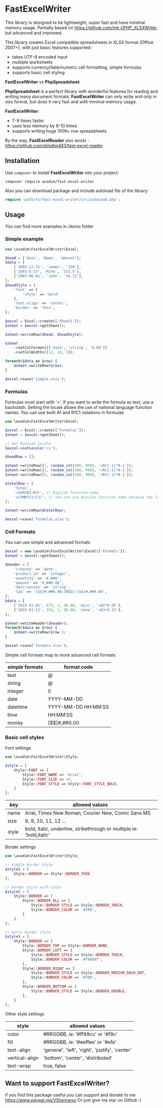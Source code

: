 # FastExcelWriter

This library is designed to be lightweight, super fast and have minimal memory usage. 
Partially based on https://github.com/mk-j/PHP_XLSXWriter, but advanced and improved.

This library creates Excel compatible spreadsheets in XLSX format (Office 2007+), with just basic features supported:
* takes UTF-8 encoded input
* multiple worksheets
* supports currency/date/numeric cell formatting, simple formulas
* supports basic cell styling


**FastExcelWriter** vs **PhpSpreadsheet**

**PhpSpreadsheet** is a perfect library with wonderful features for reading and writing many document formats.
**FastExcelWriter** can only write and only in xlsx format, but does it very fast 
and with minimal memory usage.

**FastExcelWriter**:
* 7-9 times faster
* uses less memory by 8-10 times
* supports writing huge 100K+ row spreadsheets

By the way, **FastExcelReader** also exists - https://github.com/aVadim483/fast-excel-reader

## Installation

Use `composer` to install **FastExcelWriter** into your project:

```
composer require avadim/fast-excel-writer
```

Also you can download package and include autoload file of the library:
```php
require 'path/to/fast-excel-writer/src/autoload.php';
```

## Usage

You can find more examples in */demo* folder

### Simple example
```php
use \avadim\FastExcelWriter\Excel;

$head = ['Date', 'Name', 'Amount'];
$data = [
    ['2003-12-31', 'James', '220'],
    ['2003-8-23', 'Mike', '153.5'],
    ['2003-06-01', 'John', '34.12'],
];
$headStyle = [
    'font' => [
        'style' => 'bold'
    ],
    'text-align' => 'center',
    'border' => 'thin',
];

$excel = Excel::create(['Sheet1']);
$sheet = $excel->getSheet();

$sheet->writeRow($head, $headStyle);

$sheet
    ->setColFormats(['date', 'string', '0.00'])
    ->setColWidths([12, 14, 5]);

foreach($data as $row) {
    $sheet->writeRow($row);
}

$excel->save('simple.xlsx');
```
### Formulas

Formulas must start with '='. If you want to write the formula as text, use a backslash. 
Setting the locale allows the use of national language function names. 
You can use both A1 and R1C1 notations in formulas

```php
use \avadim\FastExcelWriter\Excel;

$excel = Excel::create(['Formulas']);
$sheet = $excel->getSheet();

// Set Russian locale
$excel->setLocale('ru');

$headRow = [];

$sheet->writeRow([1, random_int(100, 999), '=RC[-1]*0.1']);
$sheet->writeRow([2, random_int(100, 999), '=RC[-1]*0.1']);
$sheet->writeRow([3, random_int(100, 999), '=RC[-1]*0.1']);

$totalRow = [
    'Total',
    '=SUM(B1:B3)', // English function name
    '=СУММ(C1:C3)', // You can use Russian function name because the locale is 'ru'
];

$sheet->writeRow($totalRow);

$excel->save('formulas.xlsx');

```

### Cell Formats

You can use simple and advanced formats
```php
$excel = new \avadim\FastExcelWriter\Excel(['Formats']);
$sheet = $excel->getSheet();

$header = [
    'created' => 'date',
    'product_id' => 'integer',
    'quantity' => '#,##0',
    'amount' => '#,##0.00',
    'description' => 'string',
    'tax' => '[$$]#,##0.00;[RED]-[$$]#,##0.00',
];
$data = [
    ['2015-01-01', 873, 1, 44.00, 'misc', '=D2*0.05'],
    ['2015-01-12', 324, 2, 88.00, 'none', '=D3*0.15'],
];

$sheet->wtiteHeader($header);
foreach($data as $row) {
    $sheet->writeRow($row );
}

$excel->save('formats.xlsx');
```

Simple cell formats map to more advanced cell formats

| simple formats | format code |
| ---------- | ---- |
| text     | @ |
| string   | @ |
| integer  | 0 |
| date     | YYYY-MM-DD |
| datetime | YYYY-MM-DD HH:MM:SS |
| time     | HH:MM:SS |
| money    | [$$]#,##0.00 |

### Basic cell styles

Font settings
```php
use \avadim\FastExcelWriter\Style;

$style = [
    Style::FONT => [
        Style::FONT_NAME => 'Arial',
        Style::FONT_SIZE => 14,
        Style::FONT_STYLE => Style::FONT_STYLE_BOLD,
    ]
];
```

| key          | allowed values |
| ------------ | ---- |
| name         | Arial, Times New Roman, Courier New, Comic Sans MS |
| size         | 8, 9, 10, 11, 12 ... |
| style        | bold, italic, underline, strikethrough or multiple ie: 'bold,italic' |

Border settings
```php
use \avadim\FastExcelWriter\Style;

// simple border style
$style1 = [
    Style::BORDER => Style::BORDER_THIN
];

// border style with color
$style2 = [
    Style::BORDER => [
        Style::BORDER_ALL => [
            Style::BORDER_STYLE => Style::BORDER_THICK,
            Style::BORDER_COLOR => '#f00',
        ]
    ]
];

// extra border style
$style3 = [
    Style::BORDER => [
        Style::BORDER_TOP => Style::BORDER_NONE,
        Style::BORDER_LEFT => [
            Style::BORDER_STYLE => Style::BORDER_THICK,
            Style::BORDER_COLOR => '#f9009f',
        ],
        Style::BORDER_RIGHT => [
            Style::BORDER_STYLE => Style::BORDER_MEDIUM_DASH_DOT,
            Style::BORDER_COLOR => '#f00',
        ],
        Style::BORDER_BOTTOM => [
            Style::BORDER_STYLE => Style::BORDER_DOUBLE,
        ],
    ]
];
```
Other style settings

 | style          | allowed values                                  |
 |----------------|------------------------------------------------ |
 | color          | #RRGGBB, ie: '#ff99cc' or '#f9c'                |
 | fill           | #RRGGBB, ie: '#eeffee' or '#efe'                |
 | text-align     | 'general', 'left', 'right', 'justify', 'center' |
 | vertical-align | 'bottom', 'center', 'distributed'               |
 | text-wrap      | true, false                                     |

## Want to support FastExcelWriter?

if you find this package useful you can support and donate to me https://www.paypal.me/VShemarov
Or just give me star on Github :)